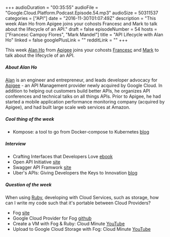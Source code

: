 +++
audioDuration = "00:35:55"
audioFile = "Google.Cloud.Platform.Podcast.Episode.54.mp3"
audioSize = 50311537
categories = ["API"]
date = "2016-11-30T01:07:49Z"
description = "This week Alan Ho from Apigee joins your cohosts Francesc and Mark to talk about the lifecycle of an API."
draft = false
episodeNumber = 54
hosts = ["Francesc Campoy Flores", "Mark Mandel"]
title = "API Lifecycle with Alan Ho"
linked = false
googlePlusLink = ""
redditLink = ""
+++

This week [Alan Ho](https://twitter.com/karlunho) from [Apigee](https://apigee.com) joins
your cohosts [Francesc](https://twitter.com/francesc) and [Mark](https://twitter.com/neurotic) to talk about the
lifecycle of an API.

<!--more-->

##### About Alan Ho

[Alan](https://twitter.com/karlunho) is an engineer and entrepreneur, and leads developer advocacy for 
[Apigee](https://apigee.com) - an API Management provider newly
acquired by Google Cloud. In addition to helping out customers build better APIs, he organizes API conferences and
technical talks on all things APIs. Prior to Apigee, he had started a mobile application performance monitoring company
(acquired by Apigee), and had built large scale web services at Amazon.

##### Cool thing of the week

- Kompose: a tool to go from Docker-compose to Kubernetes [blog](http://blog.kubernetes.io/2016/11/kompose-tool-go-from-docker-compose-to-kubernetes.html)

##### Interview

- Crafting Interfaces that Developers Love [ebook](https://pages.apigee.com/web-api-design-website-h-ebook-registration.html?int_source=resources-main&int_medium=website&int_campaign=ebook&int_content=api-design)
- Open API Initiative [site](https://www.openapis.org/)
- Swagger API Framwork [site](http://swagger.io/)
- Uber's APIs: Giving Developers the Keys to Innovation [blog](https://apigee.com/about/blog/developer/ubers-apis-giving-developers-keys-innovation)

##### Question of the week

When using [Ruby](https://www.ruby-lang.org), developing with Cloud Services, such as storage, how can I write my code such that it's
portable between Cloud Providers?

- Fog [site](http://fog.io/)
- Google Cloud Provider for Fog [github](https://github.com/fog/fog-google/)
- Create a VM with Fog & Ruby: Cloud Minute [YouTube](https://www.youtube.com/watch?v=09-OlnQ6fGs)
- Upload to Google Cloud Storage with Fog: Cloud Minute [YouTube](https://www.youtube.com/watch?v=lhWE6GTphXM)
